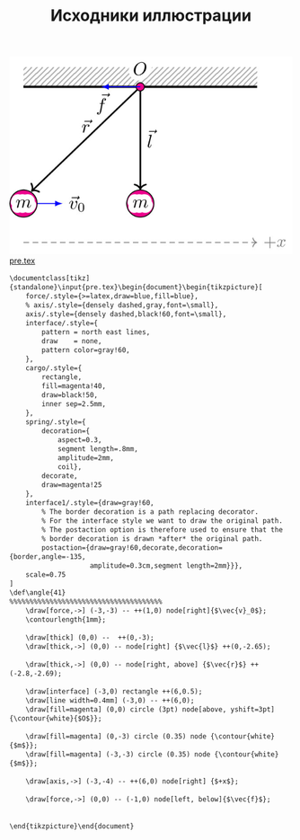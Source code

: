 ﻿---
title: "Исходники иллюстрации"
type: "notpost"
---
<a class="imag2" href="/cook/gallery/tikzpicture_6db2df06990962d3386aa77a474dba63.tex"><img src="/cook/gallery/tikzpicture_6db2df06990962d3386aa77a474dba63.pdf.jpg" alt=""></a>
<a href="/cook/gallery/pre">pre.tex</a>
<pre><code class="language-latex">\documentclass[tikz]{standalone}\input{pre.tex}\begin{document}\begin{tikzpicture}[
    force/.style={>=latex,draw=blue,fill=blue},
    % axis/.style={densely dashed,gray,font=\small},
    axis/.style={densely dashed,black!60,font=\small},
    interface/.style={
        pattern = north east lines,
        draw    = none,
        pattern color=gray!60,          
    },
    cargo/.style={
        rectangle,
        fill=magenta!40,
        draw=black!50,
        inner sep=2.5mm,
    },
    spring/.style={
        decoration={
            aspect=0.3, 
            segment length=.8mm, 
            amplitude=2mm,
            coil},
        decorate,
        draw=magenta!25
    },
    interface1/.style={draw=gray!60,
        % The border decoration is a path replacing decorator. 
        % For the interface style we want to draw the original path.
        % The postaction option is therefore used to ensure that the
        % border decoration is drawn *after* the original path.
        postaction={draw=gray!60,decorate,decoration={border,angle=-135,
                    amplitude=0.3cm,segment length=2mm}}},    
    scale=0.75
]
\def\angle{41}
%%%%%%%%%%%%%%%%%%%%%%%%%%%%%%%%%%%%%%
    \draw[force,->] (-3,-3) -- ++(1,0) node[right]{$\vec{v}_0$};
    \contourlength{1mm};

    \draw[thick] (0,0) --  ++(0,-3);
    \draw[thick,->] (0,0) -- node[right] {$\vec{l}$} ++(0,-2.65);

    \draw[thick,->] (0,0) -- node[right, above] {$\vec{r}$} ++(-2.8,-2.69);

    \draw[interface] (-3,0) rectangle ++(6,0.5);
    \draw[line width=0.4mm] (-3,0) -- ++(6,0);
    \draw[fill=magenta] (0,0) circle (3pt) node[above, yshift=3pt] {\contour{white}{$O$}};
    
    \draw[fill=magenta] (0,-3) circle (0.35) node {\contour{white}{$m$}};
    \draw[fill=magenta] (-3,-3) circle (0.35) node {\contour{white}{$m$}};

    \draw[axis,->] (-3,-4) -- ++(6,0) node[right] {$+x$};

    \draw[force,->] (0,0) -- (-1,0) node[left, below]{$\vec{f}$};


\end{tikzpicture}\end{document}</code></pre>